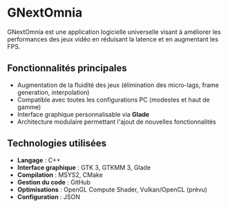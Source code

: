 # GNextOmnia

GNextOmnia est une application logicielle universelle visant à améliorer les performances des jeux vidéo en réduisant la latence et en augmentant les FPS. 

## Fonctionnalités principales
- Augmentation de la fluidité des jeux (élimination des micro-lags, frame generation, interpolation)
- Compatible avec toutes les configurations PC (modestes et haut de gamme)
- Interface graphique personnalisable via **Glade**
- Architecture modulaire permettant l'ajout de nouvelles fonctionnalités

## Technologies utilisées
- **Langage** : C++
- **Interface graphique** : GTK 3, GTKMM 3, Glade
- **Compilation** : MSYS2, CMake
- **Gestion du code** : GitHub
- **Optimisations** : OpenGL Compute Shader, Vulkan/OpenCL (prévu)
- **Configuration** : JSON
